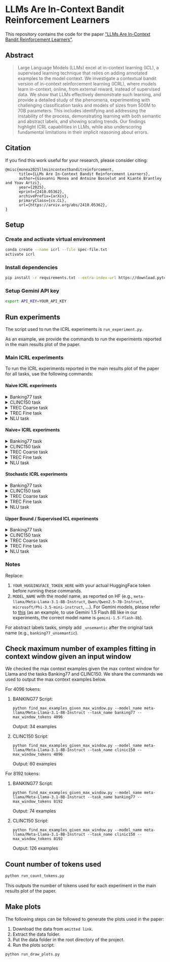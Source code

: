 # LLMs Are In-Context Bandit Reinforcement Learners

This repository contains the code for the paper ["LLMs Are In-Context Bandit Reinforcement Learners"](https://arxiv.org/abs/2410.05362).

## Abstract
> Large Language Models (LLMs) excel at in-context learning (ICL), a supervised learning technique that relies on adding annotated examples to the model context. We investigate a contextual bandit version of in-context reinforcement learning (ICRL), where models learn in-context, online, from external reward, instead of supervised data. We show that LLMs effectively demonstrate such learning, and provide a detailed study of the phenomena, experimenting with challenging classification tasks and models of sizes from 500M to 70B parameters. This includes identifying and addressing the instability of the process, demonstrating learning with both semantic and abstract labels, and showing scaling trends. Our findings highlight ICRL capabilities in LLMs, while also underscoring fundamental limitations in their implicit reasoning about errors.

## Citation

If you find this work useful for your research, please consider citing:
```
@misc{monea2025llmsincontextbanditreinforcement,
      title={LLMs Are In-Context Bandit Reinforcement Learners}, 
      author={Giovanni Monea and Antoine Bosselut and Kianté Brantley and Yoav Artzi},
      year={2025},
      eprint={2410.05362},
      archivePrefix={arXiv},
      primaryClass={cs.CL},
      url={https://arxiv.org/abs/2410.05362}, 
}
```

## Setup

### Create and activate virtual environment

```bash
conda create --name icrl --file spec-file.txt
activate icrl
```

### Install dependencies

```bash
pip install -r requirements.txt --extra-index-url https://download.pytorch.org/whl/cu121
```

### Setup Gemini API key

```bash
export API_KEY=YOUR_API_KEY
```

## Run experiments

The script used to run the ICRL experiments is `run_experiment.py`.

As an example, we provide the commands to run the experiments reported in the main results plot of the paper.

### Main ICRL experiments
To run the ICRL experiments reported in the main results plot of the paper for all tasks, use the following commands:


#### Naive ICRL experiments

<details>
  <summary>Banking77 task</summary>

  ```bash
python run_experiment.py \
    --model_name MODEL_NAME \
    --task_name banking77 \
    --context_strategy_name random_biased_end \
    --temperature 1.0 \
    --context_p_keep 1.0 \
    --icrl \
    --no-icrl_omit_feedback \
    --no-icrl_flip_feedback \
    --train_k 10000 \
    --test_every 500 \
    --test_k 500 \
    --debug_k 10 \
    --seed 100 \
    --training_seed 100 \
    --test_seed 100 \
    --hf_token YOUR_HUGGINGFACE_TOKEN_HERE \
    --no-verbose
```

</details>

<details>
  <summary>CLINC150 task</summary>

  ```bash
python run_experiment.py \
    --model_name MODEL_NAME \
    --task_name clinic150 \
    --context_strategy_name random_biased_end \
    --temperature 1.0 \
    --context_p_keep 1.0 \
    --icrl \
    --no-icrl_omit_feedback \
    --no-icrl_flip_feedback \
    --train_k 10000 \
    --test_every 500 \
    --debug_k 10 \
    --seed 100 \
    --training_seed 100 \
    --test_seed 100 \
    --hf_token YOUR_HUGGINGFACE_TOKEN_HERE \
    --no-verbose
```

</details>

<details>
  <summary>TREC Coarse task</summary>

  ```bash
python run_experiment.py \
    --model_name MODEL_NAME \
    --task_name trec_coarse \
    --context_strategy_name random_biased_end \
    --temperature 1.0 \
    --context_p_keep 1.0 \
    --icrl \
    --no-icrl_omit_feedback \
    --no-icrl_flip_feedback \
    --train_k 5000 \
    --test_every 500 \
    --test_k 500 \
    --debug_k 10 \
    --seed 100 \
    --training_seed 100 \
    --test_seed 100 \
    --hf_token YOUR_HUGGINGFACE_TOKEN_HERE \
    --no-verbose
```

</details>

<details>
  <summary>TREC Fine task</summary>

  ```bash
python run_experiment.py \
    --model_name MODEL_NAME \
    --task_name trec_fine \
    --context_strategy_name random_biased_end \
    --temperature 1.0 \
    --context_p_keep 1.0 \
    --icrl \
    --no-icrl_omit_feedback \
    --no-icrl_flip_feedback \
    --train_k 5000 \
    --test_every 500 \
    --test_k 500 \
    --debug_k 10 \
    --seed 100 \
    --training_seed 100 \
    --test_seed 100 \
    --hf_token YOUR_HUGGINGFACE_TOKEN_HERE \
    --no-verbose
```

</details>

<details>
  <summary>NLU task</summary>

  ```bash
python run_experiment.py \
    --model_name MODEL_NAME \
    --task_name nlu \
    --context_strategy_name random_biased_end \
    --temperature 1.0 \
    --context_p_keep 1.0 \
    --icrl \
    --no-icrl_omit_feedback \
    --no-icrl_flip_feedback \
    --train_k 10000 \
    --test_every 500 \
    --test_k 500 \
    --debug_k 10 \
    --seed 100 \
    --training_seed 100 \
    --test_seed 100 \
    --hf_token YOUR_HUGGINGFACE_TOKEN_HERE \
    --no-verbose
```

</details>


#### Naive+ ICRL experiments

<details>
  <summary>Banking77 task</summary>

  ```bash
python run_experiment.py \
    --model_name MODEL_NAME \
    --task_name banking77 \
    --context_strategy_name random_biased_end_only_positive \
    --temperature 2.0 \
    --context_p_keep 1.0 \
    --icrl \
    --no-icrl_omit_feedback \
    --no-icrl_flip_feedback \
    --train_k 10000 \
    --test_every 500 \
    --test_k 500 \
    --debug_k 10 \
    --seed 100 \
    --training_seed 100 \
    --test_seed 100 \
    --hf_token YOUR_HUGGINGFACE_TOKEN_HERE \
    --no-verbose
```

</details>

<details>
  <summary>CLINC150 task</summary>

  ```bash
python run_experiment.py \
    --model_name MODEL_NAME \
    --task_name clinic150 \
    --context_strategy_name random_biased_end_only_positive \
    --temperature 2.0 \
    --context_p_keep 1.0 \
    --icrl \
    --no-icrl_omit_feedback \
    --no-icrl_flip_feedback \
    --train_k 10000 \
    --test_every 500 \
    --debug_k 10 \
    --seed 100 \
    --training_seed 100 \
    --test_seed 100 \
    --hf_token YOUR_HUGGINGFACE_TOKEN_HERE \
    --no-verbose
```

</details>

<details>
  <summary>TREC Coarse task</summary>

  ```bash
python run_experiment.py \
    --model_name MODEL_NAME \
    --task_name trec_coarse \
    --context_strategy_name random_biased_end_only_positive \
    --temperature 2.0 \
    --context_p_keep 1.0 \
    --icrl \
    --no-icrl_omit_feedback \
    --no-icrl_flip_feedback \
    --train_k 5000 \
    --test_every 500 \
    --test_k 500 \
    --debug_k 10 \
    --seed 100 \
    --training_seed 100 \
    --test_seed 100 \
    --hf_token YOUR_HUGGINGFACE_TOKEN_HERE \
    --no-verbose
```

</details>

<details>
  <summary>TREC Fine task</summary>

  ```bash
python run_experiment.py \
    --model_name MODEL_NAME \
    --task_name trec_fine \
    --context_strategy_name random_biased_end_only_positive \
    --temperature 2.0 \
    --context_p_keep 1.0 \
    --icrl \
    --no-icrl_omit_feedback \
    --no-icrl_flip_feedback \
    --train_k 5000 \
    --test_every 500 \
    --test_k 500 \
    --debug_k 10 \
    --seed 100 \
    --training_seed 100 \
    --test_seed 100 \
    --hf_token YOUR_HUGGINGFACE_TOKEN_HERE \
    --no-verbose
```

</details>

<details>
  <summary>NLU task</summary>

  ```bash
python run_experiment.py \
    --model_name MODEL_NAME \
    --task_name nlu \
    --context_strategy_name random_biased_end_only_positive \
    --temperature 2.0 \
    --context_p_keep 1.0 \
    --icrl \
    --no-icrl_omit_feedback \
    --no-icrl_flip_feedback \
    --train_k 10000 \
    --test_every 500 \
    --test_k 500 \
    --debug_k 10 \
    --seed 100 \
    --training_seed 100 \
    --test_seed 100 \
    --hf_token YOUR_HUGGINGFACE_TOKEN_HERE \
    --no-verbose
```

</details>


#### Stochastic ICRL experiments

<details>
  <summary>Banking77 task</summary>

  ```bash
 python run_experiment.py \
    --model_name MODEL_NAME \
    --task_name banking77 \
    --context_strategy_name random_unbiased_only_positive \
    --temperature 1.0 \
    --context_p_keep 0.1 \
    --icrl \
    --no-icrl_omit_feedback \
    --no-icrl_flip_feedback \
    --train_k 10000 \
    --test_every 500 \
    --test_k 500 \
    --debug_k 10 \
    --seed 100 \
    --training_seed 100 \
    --test_seed 100 \
    --hf_token YOUR_HUGGINGFACE_TOKEN_HERE \
    --no-verbose
```

</details>

<details>
  <summary>CLINC150 task</summary>

  ```bash
python run_experiment.py \
    --model_name MODEL_NAME \
    --task_name clinic150 \
    --context_strategy_name random_unbiased_only_positive \
    --temperature 1.0 \
    --context_p_keep 0.1 \
    --icrl \
    --no-icrl_omit_feedback \
    --no-icrl_flip_feedback \
    --train_k 10000 \
    --test_every 500 \
    --test_k 500 \
    --debug_k 10 \
    --seed 100 \
    --training_seed 100 \
    --test_seed 100 \
    --hf_token YOUR_HUGGINGFACE_TOKEN_HERE \
    --no-verbose
```

</details>

<details>
  <summary>TREC Coarse task</summary>

  ```bash
python run_experiment.py \
    --model_name MODEL_NAME \
    --task_name trec_coarse \
    --context_strategy_name random_unbiased_only_positive \
    --temperature 1.0 \
    --context_p_keep 0.1 \
    --icrl \
    --no-icrl_omit_feedback \
    --no-icrl_flip_feedback \
    --train_k 5000 \
    --test_every 500 \
    --test_k 500 \
    --debug_k 10 \
    --seed 100 \
    --training_seed 100 \
    --test_seed 100 \
    --hf_token YOUR_HUGGINGFACE_TOKEN_HERE \
    --no-verbose
```

</details>

<details>
  <summary>TREC Fine task</summary>

  ```bash
python run_experiment.py \
    --model_name MODEL_NAME \
    --task_name trec_fine \
    --context_strategy_name random_unbiased_only_positive \
    --temperature 1.0 \
    --context_p_keep 0.1 \
    --icrl \
    --no-icrl_omit_feedback \
    --no-icrl_flip_feedback \
    --train_k 5000 \
    --test_every 500 \
    --test_k 500 \
    --debug_k 10 \
    --seed 100 \
    --training_seed 100 \
    --test_seed 100 \
    --hf_token YOUR_HUGGINGFACE_TOKEN_HERE \
    --no-verbose
```

</details>

<details>
  <summary>NLU task</summary>

  ```bash
python run_experiment.py \
    --model_name MODEL_NAME \
    --task_name nlu \
    --context_strategy_name random_unbiased_only_positive \
    --temperature 1.0 \
    --context_p_keep 0.1 \
    --icrl \
    --no-icrl_omit_feedback \
    --no-icrl_flip_feedback \
    --train_k 10000 \
    --test_every 500 \
    --test_k 500 \
    --debug_k 10 \
    --seed 100 \
    --training_seed 100 \
    --test_seed 100 \
    --hf_token YOUR_HUGGINGFACE_TOKEN_HERE \
    --no-verbose
```

</details>


#### Upper Bound / Supervised ICL experiments

<details>
  <summary>Banking77 task</summary>

  ```bash
  python run_experiment.py \
    --model_name MODEL_NAME \
    --task_name banking77 \
    --context_strategy_name random_unbiased \
    --temperature 1.0 \
    --context_p_keep 1.0 \
    --no-icrl \
    --no-icrl_omit_feedback \
    --no-icrl_flip_feedback \
    --train_k 10000 \
    --test_every 500 \
    --test_k 500 \
    --debug_k 10 \
    --seed 100 \
    --training_seed 100 \
    --test_seed 100 \
    --hf_token YOUR_HUGGINGFACE_TOKEN_HERE \
    --no-verbose
  ```

</details>

<details>
  <summary>CLINC150 task</summary>

  ```bash
  python run_experiment.py \
    --model_name MODEL_NAME \
    --task_name clinic150 \
    --context_strategy_name random_unbiased \
    --temperature 1.0 \
    --context_p_keep 1.0 \
    --no-icrl \
    --no-icrl_omit_feedback \
    --no-icrl_flip_feedback \
    --train_k 10000 \
    --test_every 500 \
    --test_k 500 \
    --debug_k 10 \
    --seed 100 \
    --training_seed 100 \
    --test_seed 100 \
    --hf_token YOUR_HUGGINGFACE_TOKEN_HERE \
    --no-verbose
  ```

</details>

<details>
  <summary>TREC Coarse task</summary>

  ```bash
  python run_experiment.py \
    --model_name MODEL_NAME \
    --task_name trec_coarse \
    --context_strategy_name random_unbiased \
    --temperature 1.0 \
    --context_p_keep 1.0 \
    --no-icrl \
    --no-icrl_omit_feedback \
    --no-icrl_flip_feedback \
    --train_k 5000 \
    --test_every 500 \
    --test_k 500 \
    --debug_k 10 \
    --seed 100 \
    --training_seed 100 \
    --test_seed 100 \
    --hf_token YOUR_HUGGINGFACE_TOKEN_HERE \
    --no-verbose
  ```

</details>

<details>
  <summary>TREC Fine task</summary>

  ```bash
  python run_experiment.py \
    --model_name MODEL_NAME \
    --task_name trec_fine \
    --context_strategy_name random_unbiased \
    --temperature 1.0 \
    --context_p_keep 1.0 \
    --no-icrl \
    --no-icrl_omit_feedback \
    --no-icrl_flip_feedback \
    --train_k 5000 \
    --test_every 500 \
    --test_k 500 \
    --debug_k 10 \
    --seed 100 \
    --training_seed 100 \
    --test_seed 100 \
    --hf_token YOUR_HUGGINGFACE_TOKEN_HERE \
    --no-verbose
  ```

</details>

<details>
  <summary>NLU task</summary>

  ```bash
  python run_experiment.py \
    --model_name MODEL_NAME \
    --task_name nlu \
    --context_strategy_name random_unbiased \
    --temperature 1.0 \
    --context_p_keep 1.0 \
    --no-icrl \
    --no-icrl_omit_feedback \
    --no-icrl_flip_feedback \
    --train_k 10000 \
    --test_every 500 \
    --test_k 500 \
    --debug_k 10 \
    --seed 100 \
    --training_seed 100 \
    --test_seed 100 \
    --hf_token YOUR_HUGGINGFACE_TOKEN_HERE \
    --no-verbose
  ```

</details>



### Notes


Replace:

1. `YOUR_HUGGINGFACE_TOKEN_HERE` with your actual HuggingFace token before running these commands.
2. `MODEL_NAME` with the model name, as reported on HF (e.g., `meta-llama/Meta-Llama-3.1-8B-Instruct`, `Qwen/Qwen2.5-7B-Instruct`, `microsoft/Phi-3.5-mini-instruct`,  ...). For Gemini models, please refer to [this](https://ai.google.dev/gemini-api/docs/models/gemini) (as an example, to use Gemini 1.5 Flash 8B like in our experiments, the correct model name is `gemini-1.5-flash-8b`).


For abstract labels tasks, simply add `_unsemantic` after the original task name (e.g., `banking77_unsemantic`).


## Check maximum number of examples fitting in context window given an input window

We checked the max context examples given the max context window for Llama and the tasks Banking77 and CLINC150. We share the commands we used to output the max context examples below.

For 4096 tokens:

1. BANKING77
   Script:
   ```
   python find_max_examples_given_max_window.py --model_name meta-llama/Meta-Llama-3.1-8B-Instruct --task_name banking77 --max_window_tokens 4096
   ```
   Output: 34 examples

2. CLINC150
   Script:
   ```
   python find_max_examples_given_max_window.py --model_name meta-llama/Meta-Llama-3.1-8B-Instruct --task_name clinic150 --max_window_tokens 4096
   ```
   Output: 60 examples

For 8192 tokens:

1. BANKING77
   Script:
   ```
   python find_max_examples_given_max_window.py --model_name meta-llama/Meta-Llama-3.1-8B-Instruct --task_name banking77 --max_window_tokens 8192
   ```
   Output: 74 examples

2. CLINC150
   Script:
   ```
   python find_max_examples_given_max_window.py --model_name meta-llama/Meta-Llama-3.1-8B-Instruct --task_name clinic150 --max_window_tokens 8192
   ```
   Output: 126 examples

## Count number of tokens used

```bash
python run_count_tokens.py
```

This outputs the number of tokens used for each experiment in the main results plot of the paper.

## Make plots

The following steps can be followed to generate the plots used in the paper:
1. Download the data from `omitted link`.
2. Extract the data folder.
3. Put the data folder in the root directory of the project.
4. Run the plots script:
```bash
python run_draw_plots.py
```

